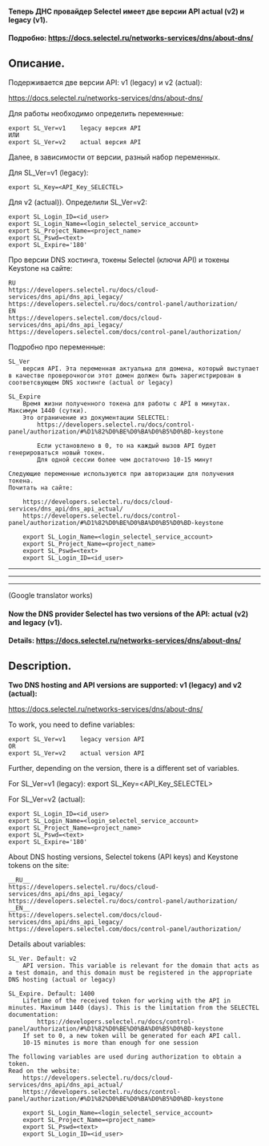 #### Теперь ДНС провайдер Selectel имеет две версии API actual (v2) и legacy (v1).
#### Подробно: https://docs.selectel.ru/networks-services/dns/about-dns/

Описание.
---
Подерживается две версии API: v1 (legacy) и v2 (actual):

https://docs.selectel.ru/networks-services/dns/about-dns/

Для работы необходимо определить переменные:

    export SL_Ver=v1    legacy версия API
    ИЛИ
    export SL_Ver=v2    actual версия API

Далее, в зависимости от версии, разный набор переменных.

Для SL_Ver=v1 (legacy):

    export SL_Key=<API_Key_SELECTEL>
    
Для v2 (actual)). Определили SL_Ver=v2:

    export SL_Login_ID=<id_user>
    export SL_Login_Name=<login_selectel_service_account>
    export SL_Project_Name=<project_name>
    export SL_Pswd=<text>
    export SL_Expire='180'


Про версии DNS хостинга, токены Selectel (ключи API) и токены Keystone на сайте:

    RU
    https://developers.selectel.ru/docs/cloud-services/dns_api/dns_api_legacy/
    https://developers.selectel.ru/docs/control-panel/authorization/
    EN
    https://developers.selectel.com/docs/cloud-services/dns_api/dns_api_legacy/
    https://developers.selectel.com/docs/control-panel/authorization/


Подробно про переменные:

    SL_Ver
        версия API. Эта переменная актуальна для домена, который выступает в качестве проверочногои этот домен должен быть зарегистрирован в соответсвующем DNS хостинге (actual or legacy)

    SL_Expire
        Время жизни полученного токена для работы с API в минутах. Максимум 1440 (сутки).
        Это ограничение из документации SELECTEL:
            https://developers.selectel.ru/docs/control-panel/authorization/#%D1%82%D0%BE%D0%BA%D0%B5%D0%BD-keystone

            Если установлено в 0, то на каждый вызов API будет генерироваться новый токен.
            Для одной сессии более чем достаточно 10-15 минут

    Следующие переменные используются при авторизации для получения токена.
    Почитать на сайте:

        https://developers.selectel.ru/docs/cloud-services/dns_api/dns_api_actual/
        https://developers.selectel.ru/docs/control-panel/authorization/#%D1%82%D0%BE%D0%BA%D0%B5%D0%BD-keystone
        
        export SL_Login_Name=<login_selectel_service_account>
        export SL_Project_Name=<project_name>
        export SL_Pswd=<text>
        export SL_Login_ID=<id_user>

_______________________________
_______________________________
-----------
(Google translator works)
#### Now the DNS provider Selectel has two versions of the API: actual (v2) and legacy (v1).
#### Details: https://docs.selectel.ru/networks-services/dns/about-dns/

Description.
---
**Two DNS hosting and API versions are supported: v1 (legacy) and v2 (actual):**

https://docs.selectel.ru/networks-services/dns/about-dns/

To work, you need to define variables:

    export SL_Ver=v1    legacy version API
    OR
    export SL_Ver=v2    actual version API

Further, depending on the version, there is a different set of variables.

For SL_Ver=v1 (legacy):
    export SL_Key=<API_Key_SELECTEL>

For SL_Ver=v2 (actual):

    export SL_Login_ID=<id_user>
    export SL_Login_Name=<login_selectel_service_account>
    export SL_Project_Name=<project_name>
    export SL_Pswd=<text>
    export SL_Expire='180'

About DNS hosting versions, Selectel tokens (API keys) and Keystone tokens on the site:

    __RU__
    https://developers.selectel.ru/docs/cloud-services/dns_api/dns_api_legacy/
    https://developers.selectel.ru/docs/control-panel/authorization/
    __EN__
    https://developers.selectel.com/docs/cloud-services/dns_api/dns_api_legacy/
    https://developers.selectel.com/docs/control-panel/authorization/

Details about variables:

    SL_Ver. Default: v2
        API version. This variable is relevant for the domain that acts as a test domain, and this domain must be registered in the appropriate DNS hosting (actual or legacy)
    
    SL_Expire. Default: 1400
        Lifetime of the received token for working with the API in minutes. Maximum 1440 (days). This is the limitation from the SELECTEL documentation:
            https://developers.selectel.ru/docs/control-panel/authorization/#%D1%82%D0%BE%D0%BA%D0%B5%D0%BD-keystone
        If set to 0, a new token will be generated for each API call.
        10-15 minutes is more than enough for one session

    The following variables are used during authorization to obtain a token.
    Read on the website:
        https://developers.selectel.ru/docs/cloud-services/dns_api/dns_api_actual/
        https://developers.selectel.ru/docs/control-panel/authorization/#%D1%82%D0%BE%D0%BA%D0%B5%D0%BD-keystone

        export SL_Login_Name=<login_selectel_service_account>
        export SL_Project_Name=<project_name>
        export SL_Pswd=<text>
        export SL_Login_ID=<id_user>
